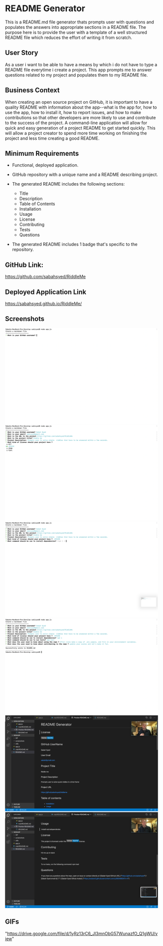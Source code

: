 # README Generator
 This is a README.md file generator thats prompts user with questions and populates the answers into appropriate sections in a README file. 
 The purpose here is to provide the user with a template of a well structured README file which reduces the effort of writing it from scratch.

 ## User Story
 As a user i want to be able to have a means by which i do not have to type a README file everytime i create a project. This app prompts me to answer questions related to my project and populates them to my README file.

 ## Business Context

When creating an open source project on GitHub, it is important to have a quality README with information about the app--what is the app for, how to use the app, how to install it, how to report issues, and how to make contributions so that other developers are more likely to use and contribute to the success of the project. A command-line application will allow for quick and easy generation of a project README to get started quickly. This will allow a project creator to spend more time working on finishing the project and less time creating a good README.

## Minimum Requirements

* Functional, deployed application.

* GitHub repository with a unique name and a README describing project.

* The generated README includes the following sections: 
  * Title
  * Description
  * Table of Contents
  * Installation
  * Usage
  * License
  * Contributing
  * Tests
  * Questions

* The generated README includes 1 badge that's specific to the repository.

## GitHub Link:
https://github.com/sabahsyed/RiddleMe

## Deployed Application Link 
https://sabahsyed.github.io/RiddleMe/


## Screenshots

![Riddle me](https://github.com/sabahsyed/RiddleMe/blob/master/Develop/screenshots/Screen%20Shot%202020-05-02%20at%202.02.03%20AM.png)
![Riddle me](https://github.com/sabahsyed/RiddleMe/blob/master/Develop/screenshots/Screen%20Shot%202020-05-02%20at%202.03.27%20AM.png)
![Riddle me](https://github.com/sabahsyed/RiddleMe/blob/master/Develop/screenshots/Screen%20Shot%202020-05-02%20at%202.03.32%20AM.png)
![Riddle me](https://github.com/sabahsyed/RiddleMe/blob/master/Develop/screenshots/Screen%20Shot%202020-05-02%20at%202.05.08%20AM.png)
![Riddle me](https://github.com/sabahsyed/RiddleMe/blob/master/Develop/screenshots/Screen%20Shot%202020-05-02%20at%2010.12.13%20AM.png)
![Riddle me](https://github.com/sabahsyed/RiddleMe/blob/master/Develop/screenshots/Screen%20Shot%202020-05-02%20at%2010.12.19%20AM.png)


## GIFs

"https://drive.google.com/file/d/1yRz13rC6_Jl3mnObG57WunazfO_Q1gWU/view"





    
